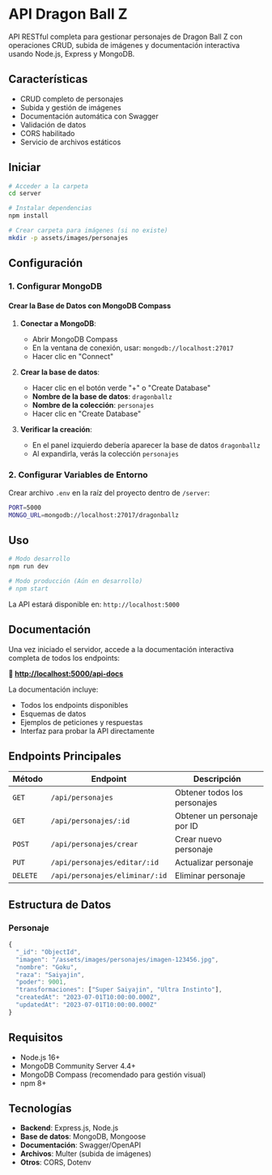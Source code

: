 # API Dragon Ball Z

API RESTful completa para gestionar personajes de Dragon Ball Z con operaciones CRUD, subida de imágenes y documentación interactiva usando Node.js, Express y MongoDB.

## Características

- CRUD completo de personajes
- Subida y gestión de imágenes
- Documentación automática con Swagger
- Validación de datos
- CORS habilitado
- Servicio de archivos estáticos

## Iniciar

```bash
# Acceder a la carpeta
cd server

# Instalar dependencias
npm install

# Crear carpeta para imágenes (si no existe)
mkdir -p assets/images/personajes
```

## Configuración

### 1. Configurar MongoDB

#### Crear la Base de Datos con MongoDB Compass
1. **Conectar a MongoDB**:
   - Abrir MongoDB Compass
   - En la ventana de conexión, usar: `mongodb://localhost:27017`
   - Hacer clic en "Connect"

2. **Crear la base de datos**:
   - Hacer clic en el botón verde "+" o "Create Database"
   - **Nombre de la base de datos**: `dragonballz`
   - **Nombre de la colección**: `personajes`
   - Hacer clic en "Create Database"

3. **Verificar la creación**:
   - En el panel izquierdo debería aparecer la base de datos `dragonballz`
   - Al expandirla, verás la colección `personajes`

### 2. Configurar Variables de Entorno

Crear archivo `.env` en la raíz del proyecto dentro de `/server`:

```bash
PORT=5000
MONGO_URL=mongodb://localhost:27017/dragonballz
```

## Uso

```bash
# Modo desarrollo
npm run dev

# Modo producción (Aún en desarrollo)
# npm start
```

La API estará disponible en: `http://localhost:5000`

## Documentación

Una vez iniciado el servidor, accede a la documentación interactiva completa de todos los endpoints:

**🔗 [http://localhost:5000/api-docs](http://localhost:5000/api-docs)**

La documentación incluye:
- Todos los endpoints disponibles
- Esquemas de datos
- Ejemplos de peticiones y respuestas
- Interfaz para probar la API directamente

## Endpoints Principales

| Método | Endpoint | Descripción |
|--------|----------|-------------|
| `GET` | `/api/personajes` | Obtener todos los personajes |
| `GET` | `/api/personajes/:id` | Obtener un personaje por ID |
| `POST` | `/api/personajes/crear` | Crear nuevo personaje |
| `PUT` | `/api/personajes/editar/:id` | Actualizar personaje |
| `DELETE` | `/api/personajes/eliminar/:id` | Eliminar personaje |

## Estructura de Datos

### Personaje
```javascript
{
  "_id": "ObjectId",
  "imagen": "/assets/images/personajes/imagen-123456.jpg",
  "nombre": "Goku",
  "raza": "Saiyajin",
  "poder": 9001,
  "transformaciones": ["Super Saiyajin", "Ultra Instinto"],
  "createdAt": "2023-07-01T10:00:00.000Z",
  "updatedAt": "2023-07-01T10:00:00.000Z"
}
```

## Requisitos

- Node.js 16+
- MongoDB Community Server 4.4+
- MongoDB Compass (recomendado para gestión visual)
- npm 8+

## Tecnologías

- **Backend**: Express.js, Node.js
- **Base de datos**: MongoDB, Mongoose
- **Documentación**: Swagger/OpenAPI
- **Archivos**: Multer (subida de imágenes)
- **Otros**: CORS, Dotenv